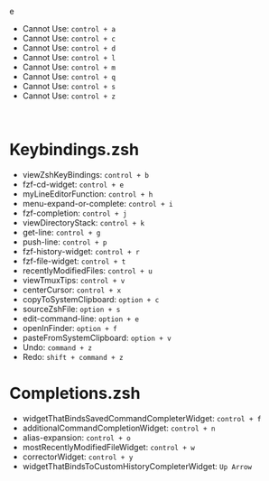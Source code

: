 e

- Cannot Use: `control + a`
- Cannot Use: `control + c`
- Cannot Use: `control + d`
- Cannot Use: `control + l`
- Cannot Use: `control + m`
- Cannot Use: `control + q`
- Cannot Use: `control + s`
- Cannot Use: `control + z`

<br>

# Keybindings.zsh
- viewZshKeyBindings: `control + b`
- fzf-cd-widget: `control + e`
- myLineEditorFunction: `control + h`
- menu-expand-or-complete: `control + i`
- fzf-completion: `control + j`
- viewDirectoryStack: `control + k`
- get-line: `control + g`
- push-line: `control + p`
- fzf-history-widget: `control + r`
- fzf-file-widget: `control + t`
- recentlyModifiedFiles: `control + u`
- viewTmuxTips: `control + v`
- centerCursor: `control + x`
- copyToSystemClipboard: `option + c`
- sourceZshFile: `option + s`
- edit-command-line: `option + e` 
- openInFinder: `option + f`
- pasteFromSystemClipboard: `option + v`
- Undo: `command + z`
- Redo: `shift + command + z`


# Completions.zsh
- widgetThatBindsSavedCommandCompleterWidget: `control + f`
- additionalCommandCompletionWidget: `control + n`
- alias-expansion: `control + o`
- mostRecentlyModifiedFileWidget: `control + w`
- correctorWidget: `control + y`
- widgetThatBindsToCustomHistoryCompleterWidget: `Up Arrow`
